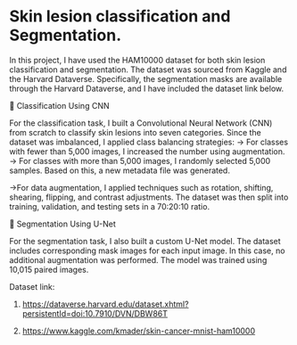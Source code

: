 # Skin lesion classification and Segmentation.
In this project, I have used the HAM10000 dataset for both skin lesion classification and segmentation. The dataset was sourced from Kaggle and the Harvard Dataverse. Specifically, the segmentation masks are available through the Harvard Dataverse, and I have included the dataset link below.

🔹 Classification Using CNN

For the classification task, I built a Convolutional Neural Network (CNN) from scratch to classify skin lesions into seven categories. Since the dataset was imbalanced, I applied class balancing strategies:
-> For classes with fewer than 5,000 images, I increased the number using augmentation.
-> For classes with more than 5,000 images, I randomly selected 5,000 samples. Based on this, a new metadata file was generated.

->For data augmentation, I applied techniques such as rotation, shifting, shearing, flipping, and contrast adjustments. The dataset was then split into training, validation, and testing sets in a 70:20:10 ratio.

🔹 Segmentation Using U-Net

For the segmentation task, I also built a custom U-Net model. The dataset includes corresponding mask images for each input image. In this case, no additional augmentation was performed. The model was trained using 10,015 paired images.


Dataset link:
1. https://dataverse.harvard.edu/dataset.xhtml?persistentId=doi:10.7910/DVN/DBW86T

2. https://www.kaggle.com/kmader/skin-cancer-mnist-ham10000